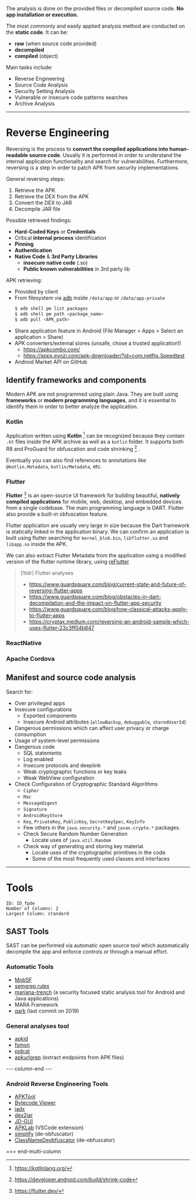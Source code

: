 The analysis is done on the provided files or decompiled source code. **No app installation or execution.**

The most commonly and easily applied analysis method are conducted on the **static code**. It can be:
- **raw** (when source code provided)
- **decompiled**
- **compiled** (object)

Main tasks include:
- Reverse Engineering
- Source Code Analysis
- Security Setting Analysis
- Vulnerable or insecure code patterns searches
- Archive Analysis

---

# Reverse Engineering

Reversing is the process to **convert the compiled applications into human-readable source code**. Usually it is performed in order to understand the internal application functionality and search for vulnerabilities. Furthermore, reversing is a step in order to patch APK from security implementations.

General reversing steps:
1. Retrieve the APK
2. Retrieve the DEX from the APK
3. Convert the DEX to JAR
4. Decompile JAR file

Possible retrieved findings:
- **Hard-Coded Keys** or **Credentials**
- Critical **internal process** identification
- **Pinning**
- **Authentication**
- **Native Code** & **3rd Party Libraries**
    - **insecure native code** (.so)
    - **Public known vulnerabilities** in 3rd party lib

APK retrieving:
- Provided by client
- From filesystem via [adb](../Tools/adb.md) inside `/data/app` or `/data/app-private` 
	```bash
	$ adb shell pm list packages  
	$ adb shell pm path <package_name>
	$ adb pull <APK_path>
	```
- Share application feature in Android (File Manager > Apps > Select an application > Share)
- APK converters/external stores (unsafe, chose a trusted application!)
	- https://apkcombo.com/
	- https://apps.evozi.com/apk-downloader/?id=com.netflix.Speedtest
- Android Market API on GitHub

## Identify frameworks and components
Modern APK are not programmed using plain Java. They are built using **frameworks** or **modern programming languages**, and it is essential to identify them in order to better analyze the application.

### Kotlin

Application written using **Kotlin** [^kotlin] can be recognized because they contain `.kt` files inside the APK archive as well as a `kotlin` folder. It supports both R8 and ProGuard for obfuscation and code shrinking [^kotlin-obf] . 

[^kotlin]: https://kotlinlang.org/
[^kotlin-obf]: https://developer.android.com/build/shrink-code

Eventually you can also find references to annotations like `@kotlin.Metadata`, `kotlin/Metadata`, etc.


### Flutter

**Flutter** [^flutter] is an open-source UI framework for building beautiful, **natively compiled applications** for mobile, web, desktop, and embedded devices from a single codebase. The main programming language is DART. Flutter also provide a built-in obfuscation feature.

[^flutter]: https://flutter.dev/

Flutter application are usually very large in size because the Dart framework is statically linked in the application binary. We can confirm an application is built using flutter searching for `kernel_blob.bin`, `libflutter.so` and `libapp.so` inside the APK. 

We can also extract Flutter Metadata from the application using a modified version of the flutter runtime library, using [reFlutter](https://github.com/Impact-I/reFlutter)

>[!tldr] Flutter analyses
>- https://www.guardsquare.com/blog/current-state-and-future-of-reversing-flutter-apps
>- https://www.guardsquare.com/blog/obstacles-in-dart-decompilation-and-the-impact-on-flutter-app-security
>- https://www.guardsquare.com/blog/how-classical-attacks-apply-to-flutter-apps
>- https://cryptax.medium.com/reversing-an-android-sample-which-uses-flutter-23c3ff04b847

### ReactNative

### Apache Cordova

## Manifest and source code analysis

Search for:
- Over privileged apps
- Insecure configurations
    - Exported components
    - Insecure Android attributes (`allowBackup`, `debuggable`, `sharedUserId`)
- Dangerous permissions which can affect user privacy or charge consumption
- Usage of system-level permissions
- Dangerous code
    - SQL statements
    - Log enabled
    - Insecure protocols and deeplink
    - Weak cryptographic functions or key leaks
    - Weak WebView configuration
- Check Configuration of Cryptographic Standard Algorithms
    - `Cipher`
    - `Mac`
    - `MessageDigest`
    - `Signature`
    - `AndroidKeyStore`
    - `Key`, `PrivateKey`, `PublicKey`, `SecretKeySpec`, `KeyInfo`
    - Few others in the `java.security.*` and `javax.crypto.*` packages.
    - Check Secure Random Number Generation
        - Locate uses of `java.util.Random`
    - Check way of generating and storing key material.
        - Locate uses of the cryptographic primitives in the code.
        - Some of the most frequently used classes and interfaces

---

# Tools

```start-multi-column
ID: ID_fpde
Number of Columns: 2
Largest Column: standard
```

## SAST Tools
SAST can be performed via automatic open source tool which automatically decompile the app and enforce controls or through a manual effort.

### Automatic Tools
- [MobSF](../Tools/MobSF.md)
- [semgrep rules](https://github.com/mindedsecurity/semgrep-rules-android-security/tree/main/rules)
- [mariana-trench](https://github.com/facebook/mariana-trench) (a security focused static analysis tool for Android and Java applications)
- MARA Framework
- [qark](../Tools/qark.md) (last commit on 2019)

### General analyses tool

- [apkid](../Tools/apkid.md)
- [fsmon](https://github.com/nowsecure/fsmon)
- [pidcat](https://github.com/JakeWharton/pidcat)
- [apkurlgrep](https://github.com/ndelphit/apkurlgrep) (extract endpoints from APK files)

--- column-end ---

### Android Reverse Engineering Tools
- [APKTool](../Tools/APKTool.md)
- [Bytecode Viewer](../Tools/Bytecode%20Viewer.md)
- [jadx](../Tools/jadx.md)
- [dex2jar](../Tools/dex2jar.md)
- [JD-GUI](../Tools/JD-GUI.md)
- [APKLab](https://github.com/APKLab/APKLab) (VSCode extension)
- [simplify](../Tools/simplify.md) (de-obfuscator)
- [ClassNameDeobfuscator](https://github.com/HamiltonianCycle/ClassNameDeobfuscator) (de-obfuscator)

=== end-multi-column

